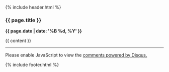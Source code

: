 {% include header.html %}

<h3 class="post-title">{{ page.title }}</h3>

<p class="details"><strong>{{ page.date | date: '%B %d, %Y' }}</strong></p>

{{ content }}

<hr>

<div id="disqus_thread"></div>

<script type="text/javascript">
    var disqus_shortname = 'paulstat';

    (function() {
        var dsq = document.createElement('script'); dsq.type = 'text/javascript'; dsq.async = true;
        dsq.src = '//' + disqus_shortname + '.disqus.com/embed.js';
        (document.getElementsByTagName('head')[0] || document.getElementsByTagName('body')[0]).appendChild(dsq);
    })();
</script>

<noscript>Please enable JavaScript to view the <a href="http://disqus.com/?ref_noscript">comments powered by Disqus.</a></noscript>


{% include footer.html %}

